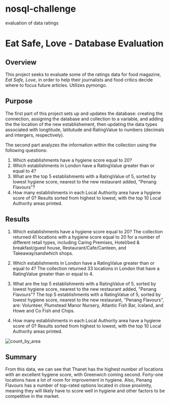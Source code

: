 # nosql-challenge
evaluation of data ratings

# Eat Safe, Love - Database Evaluation

## Overview

This project seeks to evaluate some of the ratings data for food magazine, *Eat Safe, Love*, in order to help their journalists and food critics decide where to focus future articles. Utilizes pymongo.

## Purpose

The first part of this project sets up and updates the database: creating the connection, assigning the database and collection to a variable, and adding the the location of the new establishement, then updating the data types associated with longtitude, latitutude and RatingValue to numbers (decimals and intergers, respectively).

The second part analyzes the information within the collection using the following questions:
1. Which establishments have a hygiene score equal to 20?
2. Which establishments in London have a RatingValue greater than or equal to 4?
3. What are the top 5 establishments with a RatingValue of 5, sorted by lowest hygiene score, nearest to the new restaurant added, "Penang Flavours"?
4. How many establishments in each Local Authority area have a hygiene score of 0? Results sorted from highest to lowest, with the top 10 Local Authority areas printed. 

## Results

1. Which establishments have a hygiene score equal to 20?
The collection returned 41 locations with a hygiene score equal to 20 for a number of different retail types, including Caring Premises, Hotel/bed & breakfast/guest house, Restaurant/Cafe/Canteen, and Takeaway/sandwhich shops.

2. Which establishments in London have a RatingValue greater than or equal to 4?
The collection returned 33 locations in London that have a RatingValue greater than or equal to 4.

3. What are the top 5 establishments with a RatingValue of 5, sorted by lowest hygiene score, nearest to the new restaurant added, "Penang Flavours"?
The top 5 establishments with a RatingValue of 5, sorted by lowest hygiene score, nearest to the new restaurant, "Penang Flavours", are: Volunteer, Plumstead Manor Nursery, Atlantic Fish Bar, Iceland, and Howe and Co Fish and Chips.

4. How many establishments in each Local Authority area have a hygiene score of 0? Results sorted from highest to lowest, with the top 10 Local Authority areas printed.

![count_by_area](https://github.com/m-coldewe/nosql-challenge/assets/152045367/833a5248-3973-41f6-8d3c-8a10899f44e3)



## Summary
From this data, we can see that Thanet has the highest number of locations with an excellent hygiene score, with Greenwich coming second. Forty-one locations have a lot of room for improvement in hygiene. Also, Penang Flavours has a number of top-rated options located in close proximity, meaning they will likely have to score well in hygiene and other factors to be competitive in the market.
